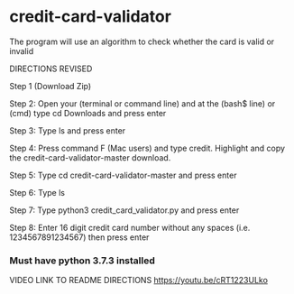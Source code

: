 # credit-card-validator
The program will use an algorithm to check whether the card is valid or invalid

DIRECTIONS REVISED

Step 1 (Download Zip)

Step 2: Open your (terminal or command line) and at the (bash$ line) or (cmd) type cd Downloads and press enter

Step 3: Type ls and press enter

Step 4: Press command F (Mac users) and type credit. Highlight and copy the credit-card-validator-master download.

Step 5: Type cd credit-card-validator-master and press enter

Step 6: Type ls

Step 7: Type python3 credit_card_validator.py and press enter

Step 8: Enter 16 digit credit card number without any spaces (i.e. 1234567891234567) then press enter

### Must have python 3.7.3 installed ###


VIDEO LINK TO README DIRECTIONS https://youtu.be/cRT1223ULko

